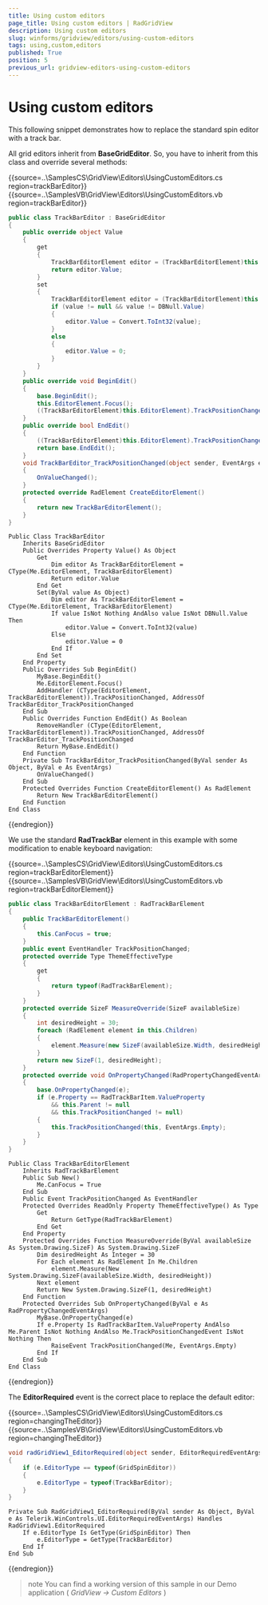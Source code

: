 ```yaml
---
title: Using custom editors
page_title: Using custom editors | RadGridView
description: Using custom editors
slug: winforms/gridview/editors/using-custom-editors
tags: using,custom,editors
published: True
position: 5
previous_url: gridview-editors-using-custom-editors
---
```


# Using custom editors

This following snippet demonstrates how to replace the standard spin editor with a track bar.

All grid editors inherit from __BaseGridEditor__. So, you have to inherit from this class and override several methods:

{{source=..\SamplesCS\GridView\Editors\UsingCustomEditors.cs region=trackBarEditor}} 
{{source=..\SamplesVB\GridView\Editors\UsingCustomEditors.vb region=trackBarEditor}} 

````C#
public class TrackBarEditor : BaseGridEditor
{
    public override object Value
    {
        get
        {
            TrackBarEditorElement editor = (TrackBarEditorElement)this.EditorElement;
            return editor.Value;
        }
        set
        {
            TrackBarEditorElement editor = (TrackBarEditorElement)this.EditorElement;
            if (value != null && value != DBNull.Value)
            {
                editor.Value = Convert.ToInt32(value);
            }
            else
            {
                editor.Value = 0;
            }
        }
    }
    public override void BeginEdit()
    {
        base.BeginEdit();
        this.EditorElement.Focus();
        ((TrackBarEditorElement)this.EditorElement).TrackPositionChanged += new EventHandler(TrackBarEditor_TrackPositionChanged);
    }
    public override bool EndEdit()
    {
        ((TrackBarEditorElement)this.EditorElement).TrackPositionChanged -= new EventHandler(TrackBarEditor_TrackPositionChanged);
        return base.EndEdit();
    }
    void TrackBarEditor_TrackPositionChanged(object sender, EventArgs e)
    {
        OnValueChanged();
    }
    protected override RadElement CreateEditorElement()
    {
        return new TrackBarEditorElement();
    }
}

````
````VB.NET
Public Class TrackBarEditor
    Inherits BaseGridEditor
    Public Overrides Property Value() As Object
        Get
            Dim editor As TrackBarEditorElement = CType(Me.EditorElement, TrackBarEditorElement)
            Return editor.Value
        End Get
        Set(ByVal value As Object)
            Dim editor As TrackBarEditorElement = CType(Me.EditorElement, TrackBarEditorElement)
            If value IsNot Nothing AndAlso value IsNot DBNull.Value Then
                editor.Value = Convert.ToInt32(value)
            Else
                editor.Value = 0
            End If
        End Set
    End Property
    Public Overrides Sub BeginEdit()
        MyBase.BeginEdit()
        Me.EditorElement.Focus()
        AddHandler (CType(EditorElement, TrackBarEditorElement)).TrackPositionChanged, AddressOf TrackBarEditor_TrackPositionChanged
    End Sub
    Public Overrides Function EndEdit() As Boolean
        RemoveHandler (CType(EditorElement, TrackBarEditorElement)).TrackPositionChanged, AddressOf TrackBarEditor_TrackPositionChanged
        Return MyBase.EndEdit()
    End Function
    Private Sub TrackBarEditor_TrackPositionChanged(ByVal sender As Object, ByVal e As EventArgs)
        OnValueChanged()
    End Sub
    Protected Overrides Function CreateEditorElement() As RadElement
        Return New TrackBarEditorElement()
    End Function
End Class

````

{{endregion}} 

We use the standard __RadTrackBar__ element in this example with some modification to enable keyboard navigation:

{{source=..\SamplesCS\GridView\Editors\UsingCustomEditors.cs region=trackBarEditorElement}} 
{{source=..\SamplesVB\GridView\Editors\UsingCustomEditors.vb region=trackBarEditorElement}} 

````C#
public class TrackBarEditorElement : RadTrackBarElement
{
    public TrackBarEditorElement()
    {
        this.CanFocus = true;
    }
    public event EventHandler TrackPositionChanged;
    protected override Type ThemeEffectiveType
    {
        get
        {
            return typeof(RadTrackBarElement);
        }
    }
    protected override SizeF MeasureOverride(SizeF availableSize)
    {
        int desiredHeight = 30;
        foreach (RadElement element in this.Children)
        {
            element.Measure(new SizeF(availableSize.Width, desiredHeight));
        }
        return new SizeF(1, desiredHeight);
    }
    protected override void OnPropertyChanged(RadPropertyChangedEventArgs e)
    {
        base.OnPropertyChanged(e);
        if (e.Property == RadTrackBarItem.ValueProperty
            && this.Parent != null
            && this.TrackPositionChanged != null)
        {
            this.TrackPositionChanged(this, EventArgs.Empty);
        }
    }
}

````
````VB.NET
Public Class TrackBarEditorElement
    Inherits RadTrackBarElement
    Public Sub New()
        Me.CanFocus = True
    End Sub
    Public Event TrackPositionChanged As EventHandler
    Protected Overrides ReadOnly Property ThemeEffectiveType() As Type
        Get
            Return GetType(RadTrackBarElement)
        End Get
    End Property
    Protected Overrides Function MeasureOverride(ByVal availableSize As System.Drawing.SizeF) As System.Drawing.SizeF
        Dim desiredHeight As Integer = 30
        For Each element As RadElement In Me.Children
            element.Measure(New System.Drawing.SizeF(availableSize.Width, desiredHeight))
        Next element
        Return New System.Drawing.SizeF(1, desiredHeight)
    End Function
    Protected Overrides Sub OnPropertyChanged(ByVal e As RadPropertyChangedEventArgs)
        MyBase.OnPropertyChanged(e)
        If e.Property Is RadTrackBarItem.ValueProperty AndAlso Me.Parent IsNot Nothing AndAlso Me.TrackPositionChangedEvent IsNot Nothing Then
            RaiseEvent TrackPositionChanged(Me, EventArgs.Empty)
        End If
    End Sub
End Class

````

{{endregion}} 

The __EditorRequired__ event is the correct place to replace the default editor:

{{source=..\SamplesCS\GridView\Editors\UsingCustomEditors.cs region=changingTheEditor}} 
{{source=..\SamplesVB\GridView\Editors\UsingCustomEditors.vb region=changingTheEditor}} 

````C#
void radGridView1_EditorRequired(object sender, EditorRequiredEventArgs e)
{
    if (e.EditorType == typeof(GridSpinEditor))
    {
        e.EditorType = typeof(TrackBarEditor);
    }
}

````
````VB.NET
Private Sub RadGridView1_EditorRequired(ByVal sender As Object, ByVal e As Telerik.WinControls.UI.EditorRequiredEventArgs) Handles RadGridView1.EditorRequired
    If e.EditorType Is GetType(GridSpinEditor) Then
        e.EditorType = GetType(TrackBarEditor)
    End If
End Sub

````

{{endregion}} 


>note You can find a working version of this sample in our Demo application ( *GridView -> Custom Editors* )
>

